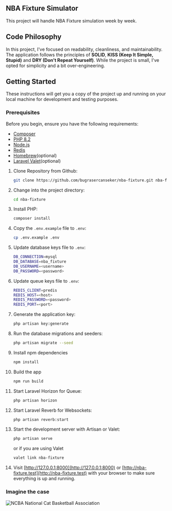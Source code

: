 ## NBA Fixture Simulator

This project will handle NBA Fixture simulation week by week.

## Code Philosophy

In this project, I've focused on readability, cleanliness, and maintainability. The application follows the principles
of **SOLID**, **KISS (Keep It Simple, Stupid)** and **DRY (Don't Repeat Yourself)**. While the project is small, I've opted for
simplicity and a bit over-engineering.

## Getting Started

These instructions will get you a copy of the project up and running on your local machine for development and testing
purposes.

### Prerequisites

Before you begin, ensure you have the following requirements:

- [Composer](https://getcomposer.org/)
- [PHP 8.2](https://www.php.net/releases/8.2/en.php)
- [Node.js](https://nodejs.org/en/download/current)
- [Redis](https://redis.io/)
- [Homebrew](https://brew.sh/)(optional)
- [Laravel Valet](https://laravel.com/docs/11.x/valet)(optional)

1. Clone Repository from Github:

    ```bash
    git clone https://github.com/bugrasercanseker/nba-fixture.git nba-fixture
    ```

2. Change into the project directory:

    ```bash
    cd nba-fixture
    ```

3. Install PHP:

    ```bash
    composer install

4. Copy the `.env.example` file to `.env`:

    ```bash
    cp .env.example .env

5. Update database keys file to `.env`:

    ```bash
    DB_CONNECTION=mysql
    DB_DATABASE=nba_fixture
    DB_USERNAME=<username>
    DB_PASSWORD=<password>
   ```

6. Update queue keys file to `.env`:

    ```bash
    REDIS_CLIENT=predis
    REDIS_HOST=<host>
    REDIS_PASSWORD=<password>
    REDIS_PORT=<port>
   ```

7. Generate the application key:

    ```bash
    php artisan key:generate
    ```

8. Run the database migrations and seeders:

    ```bash
    php artisan migrate --seed
    ```

9. Install npm dependencies

    ```bash
    npm install
    ```
   
10. Build the app

    ```bash
    npm run build
    ```

11. Start Laravel Horizon for Queue:

    ```bash
    php artisan horizon
    ```

12. Start Laravel Reverb for Websockets:

    ```bash
    php artisan reverb:start
    ```

13. Start the development server with Artisan or Valet:

    ```bash
    php artisan serve
    ```

    or if you are using Valet

    ```bash
    valet link nba-fixture
    ```

14. Visit [http://127.0.0.1:8000](http://127.0.0.1:8000) or [http://nba-fixture.test](http://nba-fixture.test) with
    your browser to make sure everything is up and running.

### Imagine the case
![NCBA](https://cdn.leonardo.ai/users/4087294c-abac-440c-8090-47e1123d5735/generations/14ef94c5-25b6-4968-982f-b7b2fbd84d6d/Default_Stray_cat_with_big_eyes_smiling_playing_basketball_in_0.jpg)
National Cat Basketball Association
